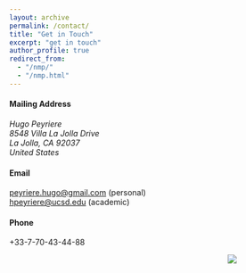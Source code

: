 ```yaml
---
layout: archive
permalink: /contact/
title: "Get in Touch"
excerpt: "get in touch"
author_profile: true
redirect_from: 
  - "/nmp/"
  - "/nmp.html"
---
```

#### Mailing Address
<address>
  Hugo Peyriere<br /> 8548 Villa La Jolla Drive<br /> La Jolla, CA 92037<br /> United States
</address>

#### Email
<a href = "mailto: peyriere.hugo@gmail.com">peyriere.hugo@gmail.com</a> (personal)
<br> 
<a href = "mailto: hpeyriere@ucsd.edu">hpeyriere@ucsd.edu</a> (academic)
<br>

#### Phone
+33-7-70-43-44-88

<center>
    <div style="width:800px; height:400px">
<img src="/images/mountains_portrait.jpeg"/>
    </div>
        <i></i>
</center>
